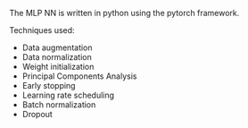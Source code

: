 The MLP NN is written in python using the pytorch framework.

Techniques used:
* Data augmentation
* Data normalization
* Weight initialization
* Principal Components Analysis
* Early stopping
* Learning rate scheduling
* Batch normalization
* Dropout
